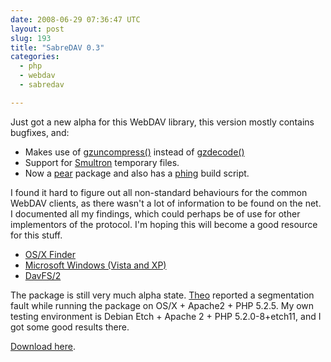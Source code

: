 ```yaml
---
date: 2008-06-29 07:36:47 UTC
layout: post
slug: 193
title: "SabreDAV 0.3"
categories:
  - php
  - webdav
  - sabredav

---
```

<p>Just got a new alpha for this WebDAV library, this version mostly contains bugfixes, and:</p>

<ul>
  <li>Makes use of <a href="http://ca3.php.net/gzuncompress">gzuncompress()</a> instead of <a href="http://ca3.php.net/gzdecode">gzdecode()</a></li>
  <li>Support for <a href="http://smultron.sourceforge.net/">Smultron</a> temporary files.</li>
  <li>Now a <a href="http://pear.php.net/">pear</a> package and also has a <a href="http://phing.info/trac/">phing</a> build script.</li>
</ul>

<p>I found it hard to figure out all non-standard behaviours for the common WebDAV clients, as there wasn't a lot of information to be found on the net. I documented all my findings, which could perhaps be of use for other implementors of the protocol. I'm hoping this will become a good resource for this stuff.</p>

<ul>
  <li><a href="http://code.google.com/p/sabredav/wiki/Finder">OS/X Finder</a></li>
  <li><a href="http://code.google.com/p/sabredav/wiki/Windows">Microsoft Windows (Vista and XP)</a></li>
  <li><a href="http://code.google.com/p/sabredav/wiki/DavFS">DavFS/2</a></li>
</ul>

<p>The package is still very much alpha state. <a href="http://blog.iconara.net/">Theo</a> reported a segmentation fault while running the package on OS/X + Apache2 + PHP 5.2.5. My own testing environment is Debian Etch + Apache 2 + PHP 5.2.0-8+etch11, and I got some good results there.</p>

<p><a href="http://code.google.com/p/sabredav/">Download here</a>.</p>